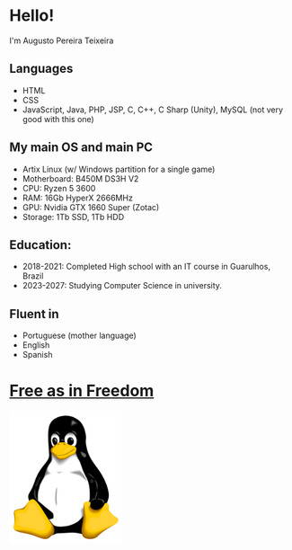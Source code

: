 # Hello!
I'm Augusto Pereira Teixeira

## Languages
- HTML
- CSS
- JavaScript, Java, PHP, JSP, C, C++, C Sharp (Unity), MySQL (not very good with this one)

## My main OS and main PC
- Artix Linux (w/ Windows partition for a single game)
- Motherboard: B450M DS3H V2
- CPU: Ryzen 5 3600
- RAM: 16Gb HyperX 2666MHz
- GPU: Nvidia GTX 1660 Super (Zotac)
- Storage: 1Tb SSD, 1Tb HDD

## Education:
- 2018-2021: Completed High school with an IT course in Guarulhos, Brazil
- 2023-2027: Studying Computer Science in university.

## Fluent in
- Portuguese (mother language)
- English
- Spanish

# [Free as in Freedom](https://www.fsf.org/)
<img src="./assets/tux_huge.png" style="margin: 0 auto" width="200" />
